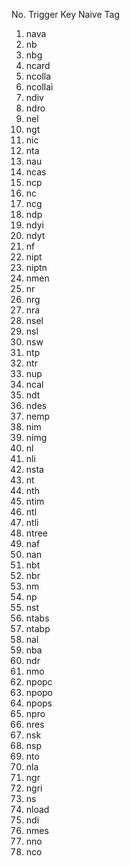 No.	Trigger Key	Naive Tag
1.	nava	<n-avatar>
2.	nb	<n-button>
3.	nbg	<n-button-group>
4.	ncard	<n-card>
5.	ncolla	<n-collapse>
6.	ncollai	<n-collapse-item>
7.	ndiv	<n-divider>
8.	ndro	<n-dropdown>
9.	nel	<n-ellipsis>
10.	ngt	<n-gradient-text>
11.	nic	<n-icon>
12.	nta	<n-tag>
13.	nau	<n-auto-complete>
14.	ncas	<n-cascader>
15.	ncp	<n-color-picker>
16.	nc	<n-checkbox>
17.	ncg	<n-checkbox-group>
18.	ndp	<n-date-picker>
19.	ndyi	<n-dynamic-input>
20.	ndyt	<n-dynamic-tags>
21.	nf	<n-form>
22.	nipt	<n-input>
23.	niptn	<n-input-number>
24.	nmen	<n-mention>
25.	nr	<n-radio>
26.	nrg	<n-radio-group>
27.	nra	<n-rate>
28.	nsel	<n-select>
29.	nsl	<n-slider>
30.	nsw	<n-switch>
31.	ntp	<n-time-picker>
32.	ntr	<n-transfer>
33.	nup	<n-upload>
34.	ncal	<n-calendar>
35.	ndt	<n-data-table>
36.	ndes	<n-descriptions>
37.	nemp	<n-empty>
38.	nim	<n-image>
39.	nimg	<n-image-group>
40.	nl	<n-list>
41.	nli	<n-list-item>
42.	nsta	<n-statistic>
43.	nt	<n-table>
44.	nth	<n-thing>
45.	ntim	<n-time>
46.	ntl	<n-timeline>
47.	ntli	<n-timeline-item>
48.	ntree	<n-tree>
49.	naf	<n-affix>
50.	nan	<n-anchor>
51.	nbt	<n-back-top>
52.	nbr	<n-breadcrumb>
53.	nm	<n-menu>
54.	np	<n-pagination>
55.	nst	<n-steps>
56.	ntabs	<n-tabs>
57.	ntabp	<n-tab-pane>
58.	nal	<n-alert>
59.	nba	<n-badge>
60.	ndr	<n-drawer>
61.	nmo	<n-modal>
62.	npopc	<n-popconfirm>
63.	npopo	<n-popover>
64.	npops	<n-popselect>
65.	npro	<n-progress>
66.	nres	<n-result>
67.	nsk	<n-skeleton>
68.	nsp	<n-spin>
69.	nto	<n-tooltip>
70.	nla	<n-layout>
71.	ngr	<n-grid>
72.	ngri	<n-grid-item>
73.	ns	<n-space>
74.	nload	<n-loading-bar-provider>
75.	ndi	<n-dialog-provider>
76.	nmes	<n-message-provider>
77.	nno	<n-nofitication-provider>
78.	nco	<n-config-provider>
